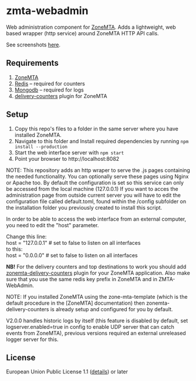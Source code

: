 # zmta-webadmin

Web administration component for [ZoneMTA](https://github.com/zone-eu/zone-mta). Adds a lightweight, web based wrapper (http service) around ZoneMTA HTTP API calls.

See screenshots [here](https://cloudup.com/c_TLoJ62sdY).

## Requirements

1. [ZoneMTA](https://github.com/zone-eu/zone-mta)
2. [Redis](https://redis.io/) – required for counters
3. [Mongodb](https://www.mongodb.com/) – required for logs
4. [delivery-counters](https://github.com/andris9/zonemta-delivery-counters) plugin for ZoneMTA

## Setup

1. Copy this repo's files to a folder in the same server where you have installed ZoneMTA.
2. Navigate to this folder and Install required dependencies by running `npm install --production`
3. Start the web interface server with `npm start`
4. Point your browser to http://localhost:8082

NOTE: This repository adds an http wraper to serve the .js pages containing the needed functionality. You can optionally serve these pages using Nginx or Apache too. By default the configuration is set so this service can only be accessed from the local machine (127.0.0.1) If you want to acces the administration page from outside current server you will have to edit the configuration file called  default.toml, found within the /config subfolder on the installation folder you previously created to install this script.

In order to be able to access the web interface from an external computer, you need to edit the "host" parameter.

Change this line:  
host = "127.0.0.1" # set to false to listen on all interfaces  
to this:   
host = "0.0.0.0" # set to false to listen on all interfaces  

**NB!** For the delivery counters and top destinations to work you should add [zonemta-delivery-counters](https://github.com/andris9/zonemta-delivery-counters) plugin for your ZoneMTA application. Also make sure that you use the same redis key prefix in ZoneMTA and in ZMTA-WebAdmin.

NOTE: If you installed ZoneMTA using the zone-mta-template (which is the default procedure in the [ZoneMTA] documentation) then zonemta-delivery-counters is already setup and configured for you by default.

V2.0.0 handles historic logs by itself (this feature is disabled by default, set logserver.enabled=true in config to enable UDP server that can catch events from ZoneMTA), previous versions required an external unreleased logger server for this.

## License

European Union Public License 1.1 ([details](http://ec.europa.eu/idabc/eupl.html)) or later
